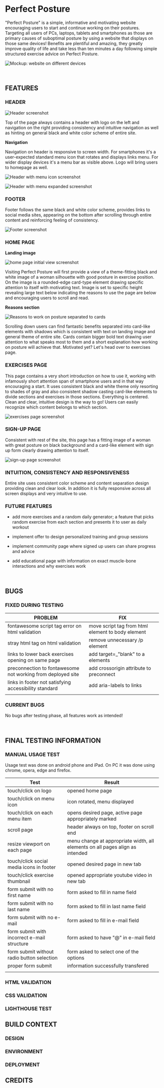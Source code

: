 # Perfect Posture

"Perfect Posture" is a simple, informative and motivating website encouraging users to start and continue working on their postures. Targeting all users of PCs, laptops, tablets and smartphones as those are primary causes of suboptimal posture by using a website that displays on those same devices! Benefits are plentiful and amazing, they greatly improve quality of life and take less than ten minutes a day following simple structured exercise advice on Perfect Posture.

![Mockup: website on different devices](./assets/readme-images/devices-mockup.png)

<br>

 ## FEATURES

  ### HEADER

  ![Header screenshot](./assets/readme-images/header-wide.png)

  Top of the page always contains a header with logo on the left and navigation on the right providing consistency and intuitive navigation as well as hinting on general black and white color scheme of entire site.

  **Navigation**

  Navigation on header is responsive to screen width. For smartphones it's a user-expected standard menu icon that rotates and displays links menu. For wider display devices it's a menu bar as visible above. Logo will bring users to homepage as well.

  ![Header with menu icon screenshot](./assets/readme-images/header-narrow.png)

  ![Header with menu expanded screenshot](./assets/readme-images/header-menu-expanded.png)

  ### FOOTER

  Footer follows the same black and white color scheme, provides links to social media sites, appearing on the bottom after scrolling through entire content and reinforcing feeling of consistency.

  ![Footer screenshot](./assets/readme-images/footer.png)

  ### HOME PAGE

  **Landing image**

  ![home page initial view screenshot](./assets/readme-images/landing-view.png)

  Visiting Perfect Posture will first provide a view of a theme-fitting black and white image of a woman silhouette with good posture in exercise position. On the image is a rounded-edge card-type element drawing specific attention to itself with motivating text. Image is set to specific height revealing large text below indicating the reasons to use the page are below and encouraging users to scroll and read.

  **Reasons section**

  ![Reasons to work on posture separated to cards](./assets/readme-images/reasons-section.png)

  Scrolling down users can find fantastic benefits separated into card-like elements with shadows which is consistent with text on landing image and general theme of entire site. Cards contain bigger bold text drawing user attention to what speaks most to them and a short explanation how working on posture will achieve that. Motivated yet? Let's head over to exercises page.

  ### EXERCISES PAGE

  This page contains a very short introduction on how to use it, working with infamously short attention span of smartphone users and in that way encouraging a start. It uses consistent black and white theme only resorting to shades of gray and also consistent shadow casting card-like elements to divide sections and exercises in those sections. Everything is centered. Clean and clear, intuitive design is the way to go! Users can easily recognize which content belongs to which section.

  ![exercises page screenshot](./assets/readme-images/exercises-page.png)

  ### SIGN-UP PAGE

  Consistent with rest of the site, this page has a fitting image of a woman with great posture on black background and a card-like element with sign up form clearly drawing attention to itself.

  ![sign-up page screenshot](./assets/readme-images/sign-up-page.png)

  ### INTUITION, CONSISTENCY AND RESPONSIVENESS

  Entire site uses consistent color scheme and content separation design providing clean and clear look. In addition it is fully responsive across all screen displays and very intuitive to use.

  ### FUTURE FEATURES

  - add more exercises and a random daily generator; a feature that picks random exercise from each section and presents it to user as daily workout

  - implement offer to design personalized training and group sessions

  - implement community page where signed up users can share progress and advice

  - add educational page with information on exact muscle-bone interactions and why exercises work

<br>

## BUGS

  ### FIXED DURING TESTING

  | PROBLEM | FIX |
  | - | - | 
  | fontawesome script tag error on html validation | move script tag from html element to body element  |
  | stray html tag on html validation | remove unnecessary /p element |
  | links to lower back exercises opening on same page  | add target=_"blank" to a elements |
  | preconnection to fontawesome not working from deployed site | add crossorigin attribute to preconnect |
  | links in footer not satisfying accessibility standard | add aria-labels to links | 
  |  | | 

  ### CURRENT BUGS

  No bugs after testing phase, all features work as intended!

<br>  

## FINAL TESTING INFORMATION

  ### MANUAL USAGE TEST

  Usage test was done on android phone and iPad. On PC it was done using chrome, opera, edge and firefox.

  | Test | Result |
  |-|-|
  |touch/click on logo | opened home page|
  |touch/click on menu icon | icon rotated, menu displayed |
  |touch/click on each menu item | opens desired page, active page appropriately marked|
  |scroll page | header always on top, footer on scroll end|
  |resize viewport on each page | menu change at appropriate width, all elements on all pages align as intended|
  |touch/click social media icons in footer | opened desired page in new tab|
  |touch/click exercise thumbnail | opened appropriate youtube video in new tab|
  |form submit with no first name | form asked to fill in name field|
  |form submit with no last name | form asked to fill in last name field|
  |form submit with no e-mail | form asked to fill in e-mail field|
  |form submit with incorrect e-mail structure | form asked to have "@" in e-mail field|
  |form submit without radio button selection | form asked to select one of the options|
  |proper form submit | information successfully transfered| 
  |||

  ### HTML VALIDATION

  

  ### CSS VALIDATION

  ### LIGHTHOUSE TEST

  





## BUILD CONTEXT

### DESIGN

### ENVIRONMENT

### DEPLOYMENT

## CREDITS